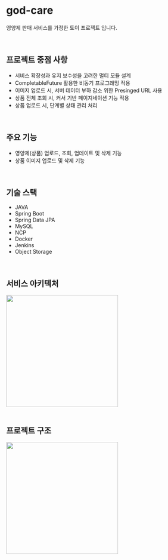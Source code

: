# god-care

영양제 판매 서비스를 가정한 토이 프로젝트 입니다. 

</br>

## 프로젝트 중점 사항
- 서비스 확장성과 유지 보수성을 고려한 멀티 모듈 설계
- CompletableFuture 활용한 비동기 프로그래밍 적용
- 이미지 업로드 시, 서버 데이터 부하 감소 위한 Presinged URL 사용
- 상품 전체 조회 시, 커서 기반 페이지네이션 기능 적용
- 상품 업로드 시, 단계별 상태 관리 처리

</br>

## 주요 기능
- 영양제(상품) 업로드, 조회, 업데이트 및 삭제 기능
- 상품 이미지 업로드 및 삭제 기능

</br>

## 기술 스택
- JAVA
- Spring Boot
- Spring Data JPA
- MySQL
- NCP
- Docker
- Jenkins
- Object Storage

</br>

## 서비스 아키텍처

<img src="https://github.com/mahmunsen/god-care/assets/119462011/02a47631-615f-4d97-b844-37fa4bcbef77" height="300"/>



</br>
</br>


## 프로젝트 구조

<img src="https://github.com/mahmunsen/god-care/assets/119462011/d299df28-59c6-4f34-9798-8dcb013218a2" height="300"/>


</br>
</br>


